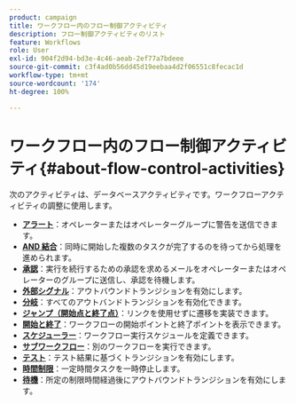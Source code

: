 ```yaml
---
product: campaign
title: ワークフロー内のフロー制御アクティビティ
description: フロー制御アクティビティのリスト
feature: Workflows
role: User
exl-id: 904f2d94-bd3e-4c46-aeab-2ef77a7bdeee
source-git-commit: c3f4ad0b56dd45d19eebaa4d2f06551c8fecac1d
workflow-type: tm+mt
source-wordcount: '174'
ht-degree: 100%

---
```


# ワークフロー内のフロー制御アクティビティ{#about-flow-control-activities}

次のアクティビティは、データベースアクティビティです。ワークフローアクティビティの調整に使用します。

* **[アラート](alert.md)**：オペレーターまたはオペレーターグループに警告を送信できます。
* **[AND 結合](and-join.md)**：同時に開始した複数のタスクが完了するのを待ってから処理を進められます。
* **[承認](approval.md)**：実行を続行するための承認を求めるメールをオペレーターまたはオペレーターのグループに送信し、承認を待機します。
* **[外部シグナル](external-signal.md)**：アウトバウンドトランジションを有効にします。
* **[分岐](fork.md)**：すべてのアウトバンドトランジションを有効化できます。
* **[ジャンプ（開始点と終了点）](jump-start-point-and-end-point.md)**：リンクを使用せずに遷移を実装できます。
* **[開始と終了](start-and-end.md)**：ワークフローの開始ポイントと終了ポイントを表示できます。
* **[スケジューラー](scheduler.md)**：ワークフロー実行スケジュールを定義できます。
* **[サブワークフロー](sub-workflow.md)**：別のワークフローを実行できます。
* **[テスト](test.md)**：テスト結果に基づくトランジションを有効にします。
* **[時間制限](time-constraint.md)**：一定時間タスクを一時停止します。
* **[待機](wait.md)**：所定の制限時間経過後にアウトバウンドトランジションを有効にします。
  <!--* **Task**: lets you configure task execution. Refer to the [Task](task.md) section.-->
